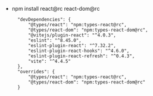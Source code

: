 * npm install react@rc react-dom@rc
 
        "devDependencies": {
            "@types/react": "npm:types-react@rc",
            "@types/react-dom": "npm:types-react-dom@rc",
            "@vitejs/plugin-react": "^4.0.3",
            "eslint": "^8.45.0",
            "eslint-plugin-react": "^7.32.2",
            "eslint-plugin-react-hooks": "^4.6.0",
            "eslint-plugin-react-refresh": "^0.4.3",
            "vite": "^4.4.5"
        },
        "overrides": {
            "@types/react": "npm:types-react@rc",
            "@types/react-dom": "npm:types-react-dom@rc"
        }